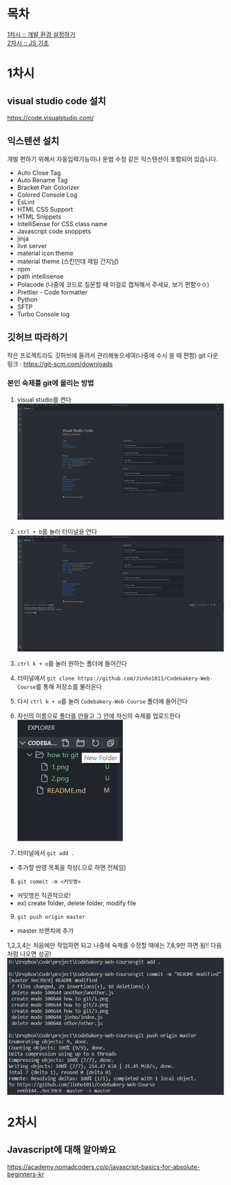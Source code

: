# 목차
[1차시 :: 개발 환경 설정하기](#-1차시)   
[2차시 :: JS 기초](#-2차시)

# 1차시
## visual studio code 설치
https://code.visualstudio.com/

## 익스텐션 설치
개발 편하기 위해서 자동입력기능이나 문법 수정 같은 익스텐션이 포함되어 있습니다.  
- Auto Close Tag
- Auto Rename Tag
- Bracket Pair Colorizer
- Colored Console Log
- EsLint
- HTML CSS Support
- HTML Snippets
- IntelliSense for CSS class name
- Javascript code snoppets
- jinja
- live server
- material icon theme
- material theme (스킨인데 제일 간지남)
- npm
- path intellisense
- Polacode (나중에 코드로 질문할 때 이걸로 캡쳐해서 주세요, 보기 편함ㅇㅇ)
- Prettier - Code formatter
- Python
- SFTP
- Turbo Console log

## 깃허브 따라하기
작은 프로젝트라도 깃허브에 올려서 관리해놓으세여(나중에 수시 쓸 때 편함)
git 다운 링크 : https://git-scm.com/downloads

### 본인 숙제를 git에 올리는 방법
1. visual studio를 켠다  
![1](https://github.com/Jinho1011/Codebakery-Web-Course/blob/master/how%20to%20git/1.png)  

2. `ctrl + b`를 눌러 터미널을 연다  
![2](https://github.com/Jinho1011/Codebakery-Web-Course/blob/master/how%20to%20git/2.png)  

3. `ctrl k + o`를 눌러 원하는 폴더에 들어간다

4. 터미널에서 `git clone https://github.com/Jinho1011/Codebakery-Web-Course`를 통해 저장소를 불러온다

5. 다시 `ctrl k + o`를 눌러 `Codebakery-Web-Course` 폴더에 들어간다

6. 자신의 이름으로 폴더를 만들고 그 안에 자신의 숙제를 업로드한다  
![3](https://github.com/Jinho1011/Codebakery-Web-Course/blob/master/how%20to%20git/3.png)  

7. 터미널에서 `git add .`
- 추가할 반영 목록을 작성(.으로 하면 전체임)

8. `git commit -m <커밋명>`
- 커밋명은 직관적으로!
- ex) create folder, delete folder, modify file

9. `git push origin master`
- master 브랜치에 추가

1,2,3,4는 처음에만 작업하면 되고 나중에 숙제를 수정할 때에는 7,8,9만 하면 됨!!
다음처럼 나오면 성공!  
![4](https://github.com/Jinho1011/Codebakery-Web-Course/blob/master/how%20to%20git/4.png)  

# 2차시

## Javascript에 대해 알아봐요
https://academy.nomadcoders.co/p/javascript-basics-for-absolute-beginners-kr

